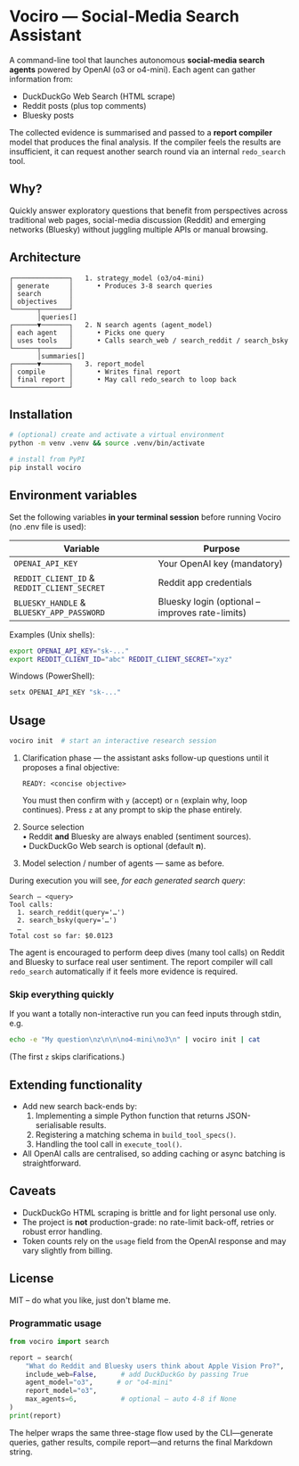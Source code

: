 # Vociro — Social-Media Search Assistant

A command-line tool that launches autonomous **social-media search agents** powered by OpenAI (o3 or o4-mini).  Each agent can gather information from:

* DuckDuckGo Web Search (HTML scrape)
* Reddit posts (plus top comments)
* Bluesky posts

The collected evidence is summarised and passed to a **report compiler** model that produces the final analysis.  If the compiler feels the results are insufficient, it can request another search round via an internal `redo_search` tool.

## Why?

Quickly answer exploratory questions that benefit from perspectives across traditional web pages, social-media discussion (Reddit) and emerging networks (Bluesky) without juggling multiple APIs or manual browsing.

## Architecture

```
┌──────────────┐   1. strategy_model (o3/o4-mini)
│ generate     │      • Produces 3-8 search queries
│ search       │
│ objectives   │
└──────┬───────┘
       │queries[]
┌──────▼───────┐   2. N search agents (agent_model)
│ each agent   │      • Picks one query
│ uses tools   │      • Calls search_web / search_reddit / search_bsky
└──────┬───────┘
       │summaries[]
┌──────▼───────┐   3. report_model
│ compile      │      • Writes final report
│ final report │      • May call redo_search to loop back
└──────────────┘
```

## Installation

```bash
# (optional) create and activate a virtual environment
python -m venv .venv && source .venv/bin/activate

# install from PyPI
pip install vociro
```

## Environment variables

Set the following variables **in your terminal session** before running Vociro (no .env file is used):

| Variable | Purpose |
|----------|---------|
| `OPENAI_API_KEY` | Your OpenAI key (mandatory) |
| `REDDIT_CLIENT_ID` & `REDDIT_CLIENT_SECRET` | Reddit app credentials |
| `BLUESKY_HANDLE` & `BLUESKY_APP_PASSWORD` | Bluesky login (optional – improves rate-limits) |

Examples (Unix shells):
```bash
export OPENAI_API_KEY="sk-..."
export REDDIT_CLIENT_ID="abc" REDDIT_CLIENT_SECRET="xyz"
```
Windows (PowerShell):
```powershell
setx OPENAI_API_KEY "sk-..."
```

## Usage

```bash
vociro init  # start an interactive research session
```

1. Clarification phase — the assistant asks follow-up questions until it proposes a final objective:

   ```
   READY: <concise objective>
   ```
   You must then confirm with `y` (accept) or `n` (explain why, loop continues). Press `z` at any prompt to skip the phase entirely.

2. Source selection  
   • Reddit **and** Bluesky are always enabled (sentiment sources).  
   • DuckDuckGo Web search is optional (default **n**).

3. Model selection / number of agents — same as before.

During execution you will see, *for each generated search query*:

```
Search — <query>
Tool calls:
  1. search_reddit(query='…')
  2. search_bsky(query='…')
  …
Total cost so far: $0.0123
```

The agent is encouraged to perform deep dives (many tool calls) on Reddit and Bluesky to surface real user sentiment. The report compiler will call `redo_search` automatically if it feels more evidence is required.

### Skip everything quickly
If you want a totally non-interactive run you can feed inputs through stdin, e.g.

```bash
echo -e "My question\nz\n\n\no4-mini\no3\n" | vociro init | cat
```

(The first `z` skips clarifications.)

## Extending functionality

* Add new search back-ends by:
  1. Implementing a simple Python function that returns JSON-serialisable results.
  2. Registering a matching schema in `build_tool_specs()`.
  3. Handling the tool call in `execute_tool()`.
* All OpenAI calls are centralised, so adding caching or async batching is straightforward.

## Caveats

* DuckDuckGo HTML scraping is brittle and for light personal use only.
* The project is **not** production-grade: no rate-limit back-off, retries or robust error handling.
* Token counts rely on the `usage` field from the OpenAI response and may vary slightly from billing.

## License

MIT – do what you like, just don't blame me.

### Programmatic usage

```python
from vociro import search

report = search(
    "What do Reddit and Bluesky users think about Apple Vision Pro?",
    include_web=False,      # add DuckDuckGo by passing True
    agent_model="o3",      # or "o4-mini"
    report_model="o3",
    max_agents=6,           # optional – auto 4-8 if None
)
print(report)
```

The helper wraps the same three-stage flow used by the CLI—generate queries, gather results, compile report—and returns the final Markdown string. 